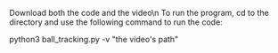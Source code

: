 Download both the code and the video\n
To run the program, cd to the directory and use the following command to run the code:

python3 ball_tracking.py -v "the video's path"
